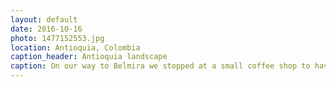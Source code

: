 ```yaml
---
layout: default
date: 2016-10-16
photo: 1477152553.jpg
location: Antioquia, Colombia
caption_header: Antioquia landscape
caption: On our way to Belmira we stopped at a small coffee shop to have a quick breakfast. That was the view from it. The country side around Medellin is very green, lots of mountains that look like hills but which are still at 2000m high!
---
```

